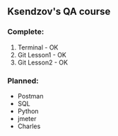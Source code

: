 ## Ksendzov's QA course

### Complete:

1. Terminal - OK
2. Git Lesson1 - OK
3. Git Lesson2 - OK

### Planned:

* Postman
* SQL
* Python
* jmeter
* Charles
